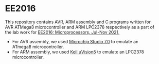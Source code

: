 # EE2016 

This repository contains AVR, ARM assembly and C programs written for AVR ATMega8 microcontroller and ARM LPC2378 respectively as a part of the lab work for [EE2016: Microprocessors, Jul-Nov 2021. ](https://courses.iitm.ac.in/course/view.php?id=492)

- For AVR assembly, we used [Microchip Studio 7.0](https://www.microchip.com/en-us/development-tools-tools-and-software/microchip-studio-for-avr-and-sam-devices) to emulate an ATmega8 microcontroller.
- For ARM assembly, we used [Keil µVision5](https://www2.keil.com/mdk5/uvision/) to emulate an LPC2378 microcontroller.
